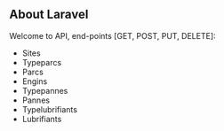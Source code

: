 ## About Laravel

Welcome to API, end-points [GET, POST, PUT, DELETE]:

-   Sites
-   Typeparcs
-   Parcs
-   Engins
-   Typepannes
-   Pannes
-   Typelubrifiants
-   Lubrifiants

